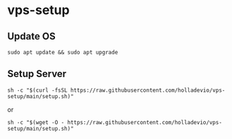 # vps-setup

## Update OS

```shell
sudo apt update && sudo apt upgrade
```

## Setup Server

```shell
sh -c "$(curl -fsSL https://raw.githubusercontent.com/holladevio/vps-setup/main/setup.sh)"
```
or
```shell
sh -c "$(wget -O - https://raw.githubusercontent.com/holladevio/vps-setup/main/setup.sh)"
```
